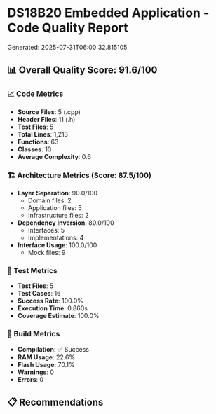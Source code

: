 
# DS18B20 Embedded Application - Code Quality Report
Generated: 2025-07-31T06:00:32.815105

## 📊 Overall Quality Score: 91.6/100

### 📈 Code Metrics
- **Source Files**: 5 (.cpp)
- **Header Files**: 11 (.h)
- **Test Files**: 5
- **Total Lines**: 1,213
- **Functions**: 63
- **Classes**: 10
- **Average Complexity**: 0.6

### 🏗️ Architecture Metrics (Score: 87.5/100)
- **Layer Separation**: 90.0/100
  - Domain files: 2
  - Application files: 5
  - Infrastructure files: 2
- **Dependency Inversion**: 80.0/100
  - Interfaces: 5
  - Implementations: 4
- **Interface Usage**: 100.0/100
  - Mock files: 9

### 🧪 Test Metrics
- **Test Files**: 5
- **Test Cases**: 16
- **Success Rate**: 100.0%
- **Execution Time**: 0.860s
- **Coverage Estimate**: 100.0%

### 🔨 Build Metrics
- **Compilation**: ✅ Success
- **RAM Usage**: 22.6%
- **Flash Usage**: 70.1%
- **Warnings**: 0
- **Errors**: 0

## 📋 Recommendations

